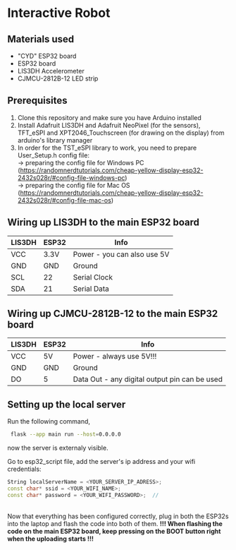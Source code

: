 # Interactive Robot

## Materials used
<ul>
  <li>
    "CYD" ESP32 board
  </li>
  <li>
    ESP32 board
  </li>
  <li>
    LIS3DH Accelerometer
  </li>
  <li>
    CJMCU-2812B-12 LED strip
  </li>
</ul>

## Prerequisites
1. Clone this repository and make sure you have Arduino installed
2. Install Adafruit LIS3DH and Adafruit NeoPixel (for the sensors), TFT_eSPI and XPT2046_Touchscreen (for drawing on the display) from arduino's library manager
3. In order for the TST_eSPI library to work, you need to prepare User_Setup.h config file:
<br>    -> preparing the config file for Windows PC (https://randomnerdtutorials.com/cheap-yellow-display-esp32-2432s028r/#config-file-windows-pc)
<br>    -> preparing the config file for Mac OS (https://randomnerdtutorials.com/cheap-yellow-display-esp32-2432s028r/#config-file-mac-os)

## Wiring up LIS3DH to the main ESP32 board
LIS3DH | ESP32 | Info | 
--- | --- | --- 
VCC | 3.3V | Power - you can also use 5V 
GND | GND | Ground 
SCL | 22 | Serial Clock 
SDA | 21 | Serial Data 

## Wiring up CJMCU-2812B-12 to the main ESP32 board
LIS3DH | ESP32 | Info 
--- | --- | --- 
VCC | 5V | Power - always use 5V!!! | 
GND | GND | Ground |
DO | 5 | Data Out - any digital output pin can be used |

## Setting up the local server
Run the following command,
```bash
 flask --app main run --host=0.0.0.0
```
now the server is externaly visible.

Go to esp32_script file, add the server's ip address and your wifi credentials:
```cpp
String localServerName = <YOUR_SERVER_IP_ADRESS>;
const char* ssid = <YOUR_WIFI_NAME>;
const char* password = <YOUR_WIFI_PASSWORD>;  //
```
<br>
Now that everything has been configured correctly, plug in both the ESP32s into the laptop and flash the code into both of them. <b>!!! When flashing the code on the main ESP32 board, keep pressing on the BOOT button right when the uploading starts !!!</b>
